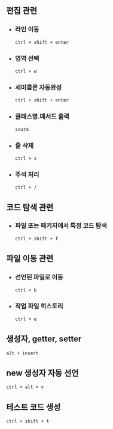 ## 편집 관련
- ### 라인 이동
      ctrl + shift + enter
- ### 영역 선택
      ctrl + w
- ### 세미콜론 자동완성
      ctrl + shift + enter
- ### 클래스명.매서드 출력
      soutm
- ### 줄 삭제
      ctrl + x
- ### 주석 처리
      ctrl + /

## 코드 탐색 관련
- ### 파일 또는 패키지에서 특정 코드 탐색
      ctrl + shift + f
## 파일 이동 관련
- ### 선언된 파일로 이동
      ctrl + b

- ### 작업 파일 히스토리
      ctrl + e

## 생성자, getter, setter
    alt + insert

## new 생성자 자동 선언
    ctrl + alt + v

## 테스트 코드 생성
    ctrl + shift + t
